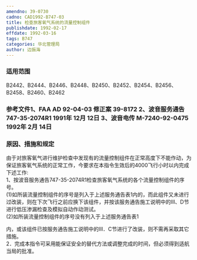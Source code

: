 ```yaml
---
amendno: 39-0730  
cadno: CAD1992-B747-03  
title: 检查旅客氧气系统的流量控制组件  
publishdate: 1992-02-17  
effdate: 1992-03-16  
tags: B747  
categories: 华北管理局  
author: 边振海  
---
```

  
### 适用范围  
B2442、B2444、B2446、B2448、B2450、B2452、B2454、B2456、B2458、B2460、B2462  
  
<!--more-->  
### 参考文件1、FAA AD 92-04-03 修正案 39-8172 2、波音服务通告 747-35-2074R1 1991年 12月 12日 3、波音电传 M-7240-92-0475 1992年 2月 14日  
  
### 原因、措施和规定  
由于对旅客氧气进行维护检查中发现有的流量控制组件在正常高度下不能作动，为保证旅客氧气系统的正常工作，今要求在本指令生效后的4000飞行小时以内完成下述工作:  
    1、按波音服务通告747-35-2074R1检查旅客氧气系统的各个流量控制组件的序号。  
      (1)如所装流量控制组件的序号是列入于上述服务通告表1内的，而此组件又未进行过改装，则在下次飞行之前应换下该组件，并按该服务通告施工说明中的Ⅲ、D节进行低压渗漏检查及模拟自动作动测试。  
      (2)如所装流量控制组件的序号没有列入于上述服务通告表1  
  
内，或该组件已按服务通告施工说明中的Ⅲ．C节进行了改装，则不需再采取其它措施。  
    2．完成本指令可采用能保证安全的替代方法或调整完成的时间，但必须得到适航当局的批准。  
